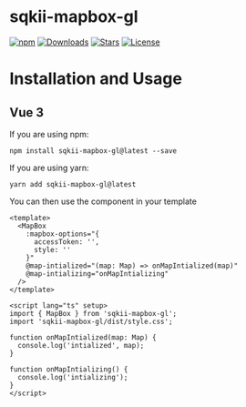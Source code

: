# sqkii-mapbox-gl

[![npm](https://img.shields.io/npm/v/sqkii-mapbox-gl)](https://www.npmjs.com/package/sqkii-mapbox-gl) [![Downloads](https://img.shields.io/npm/dt/sqkii-mapbox-gl)](https://www.npmjs.com/package/sqkii-mapbox-gl) [![Stars](https://img.shields.io/github/stars/danh121097/vue-mapbox-gl?style=flat-square)](https://github.com/danh121097/vue-mapbox-gl/stargazers) [![License](https://img.shields.io/npm/l/sqkii-mapbox-gl)](https://github.com/danh121097/vue-mapbox-gl/blob/main/LICENSE.md)

# Installation and Usage

## Vue 3

If you are using npm:

```shell
npm install sqkii-mapbox-gl@latest --save
```

If you are using yarn:

```shell
yarn add sqkii-mapbox-gl@latest
```

You can then use the component in your template

```vue
<template>
  <MapBox
    :mapbox-options="{
      accessToken: '',
      style: ''
    }"
    @map-intialized="(map: Map) => onMapIntialized(map)"
    @map-intializing="onMapIntializing"
  />
</template>

<script lang="ts" setup>
import { MapBox } from 'sqkii-mapbox-gl';
import 'sqkii-mapbox-gl/dist/style.css';

function onMapIntialized(map: Map) {
  console.log('intialized', map);
}

function onMapIntializing() {
  console.log('intializing');
}
</script>
```
